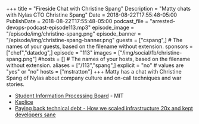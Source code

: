 +++
title = "Fireside Chat with Christine Spang"
Description = "Matty chats with Nylas CTO Christine Spang"
Date = 2018-08-22T17:55:48-05:00
PublishDate = 2018-08-22T17:55:48-05:00
podcast_file = "arrested-devops-podcast-episode113.mp3"
episode_image = "/episode/img/christine-spang.png"
episode_banner = "/episode/img/christine-spang-banner.png"
guests = ["cspang",] # The names of your guests, based on the filename without extension.
sponsors = ["chef","datadog",]
episode = "113"
images = ["/img/social/fb/christine-spang.png"]
#hosts = [] # The names of your hosts, based on the filename without extension.
aliases = ["/113","spang",]
explicit = "no" # values are "yes" or "no"
hosts = ["mstratton"]
+++
Matty has a chat with Christine Spang of Nylas about company culture and on-call techniques and war stories.

- [Student Information Processing Board](https://en.wikipedia.org/wiki/Student_Information_Processing_Board) - MIT
- [Ksplice](https://en.wikipedia.org/wiki/Ksplice)
- [Paying back technical debt - How we scaled infrastructure 20x and kept developers sane](https://www.nylas.com/blog/technical-debt/)
